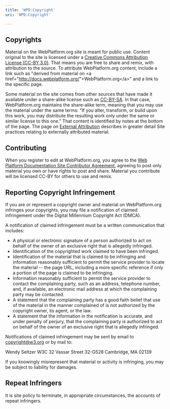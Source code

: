 ```yaml
---
title: 'WPD:Copyright'
uri: 'WPD:Copyright'

---
```

## Copyrights

Material on the WebPlatform.org site is meant for public use. Content original to the site is licensed under a [Creative Commons Attribution License (CC-BY 3.0)](https://creativecommons.org/licenses/by/3.0/). That means you are free to share and remix, with attribution to the source. To attribute WebPlatform.org content, include a link such as "derived from material on \<a href="<http://docs.webplatform.org/>"\>WebPlatform.org\</a\>" and a link to the specific page.

Some material on the site comes from other sources that have made it available under a share-alike license such as [CC-BY-SA](https://creativecommons.org/licenses/by-sa/3.0/). In that case, WebPlatform.org maintains the share-alike term, meaning that you may use the material under the same terms: "If you alter, transform, or build upon this work, you may distribute the resulting work only under the same or similar license to this one." That content is identified by notes at the bottom of the page. The page on [External Attribution](http://docs.webplatform.org/wiki/WPD:External_Attribution) describes in greater detail Site practices relating to externally attributed material.

## Contributing

When you register to edit at WebPlatform.org, you agree to the [Web Platform Documentation Site Contributor Agreement](/Contributor_Agreement), agreeing to post only material you own or have rights to post and share. Material you contribute will be licensed CC-BY for others to use and remix.

## Reporting Copyright Infringement

If you are or represent a copyright owner and material on WebPlatform.org infringes your copyrights, you may file a notification of claimed infringement under the Digital Millennium Copyright Act (DMCA).

A notification of claimed infringement must be a written communication that includes:

-   A physical or electronic signature of a person authorized to act on behalf of the owner of an exclusive right that is allegedly infringed.
-   Identification of the copyrighted work claimed to have been infringed.
-   Identification of the material that is claimed to be infringing and information reasonably sufficient to permit the service provider to locate the material -- the page URL, including a more specific reference if only a portion of the page is claimed to be infringing.
-   Information reasonably sufficient to permit the service provider to contact the complaining party, such as an address, telephone number, and, if available, an electronic mail address at which the complaining party may be contacted.
-   A statement that the complaining party has a good faith belief that use of the material in the manner complained of is not authorized by the copyright owner, its agent, or the law.
-   A statement that the information in the notification is accurate, and under penalty of perjury, that the complaining party is authorized to act on behalf of the owner of an exclusive right that is allegedly infringed.

Notifications of claimed infringement may be sent by email to copyright@w3.org or by mail to:

Wendy Seltzer
 W3C
 32 Vassar Street 32-G528
 Cambridge, MA 02139

 If you knowingly misrepresent that material or activity is infringing, you may be subject to liability for damages.

## Repeat Infringers

It is site policy to terminate, in appropriate circumstances, the accounts of repeat infringers.
